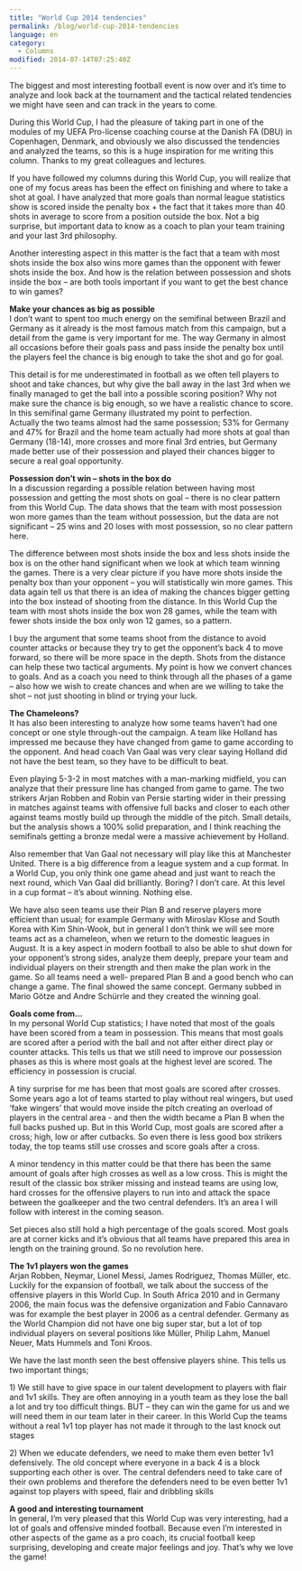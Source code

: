 ```yaml
---
title: "World Cup 2014 tendencies"
permalink: /blog/world-cup-2014-tendencies
language: en
category:
  - Columns
modified: 2014-07-14T07:25:40Z
---
```


The biggest and most interesting football event is now over and it’s time to analyze and look back at the tournament and the tactical related tendencies we might have seen and can track in the years to come.

During this World Cup, I had the pleasure of taking part in one of the modules of my UEFA Pro-license coaching course at the Danish FA (DBU) in Copenhagen, Denmark, and obviously we also discussed the tendencies and analyzed the teams, so this is a huge inspiration for me writing this column. Thanks to my great colleagues and lectures.

If you have followed my columns during this World Cup, you will realize that one of my focus areas has been the effect on finishing and where to take a shot at goal. I have analyzed that more goals than normal league statistics show is scored inside the penalty box + the fact that it takes more than 40 shots in average to score from a position outside the box. Not a big surprise, but important data to know as a coach to plan your team training and your last 3rd philosophy.

Another interesting aspect in this matter is the fact that a team with most shots inside the box also wins more games than the opponent with fewer shots inside the box. And how is the relation between possession and shots inside the box – are both tools important if you want to get the best chance to win games?

  
**Make your chances as big as possible**  
I don’t want to spent too much energy on the semifinal between Brazil and Germany as it already is the most famous match from this campaign, but a detail from the game is very important for me. The way Germany in almost all occasions before their goals pass and pass inside the penalty box until the players feel the chance is big enough to take the shot and go for goal.

This detail is for me underestimated in football as we often tell players to shoot and take chances, but why give the ball away in the last 3rd when we finally managed to get the ball into a possible scoring position? Why not make sure the chance is big enough, so we have a realistic chance to score. In this semifinal game Germany illustrated my point to perfection.   
Actually the two teams almost had the same possession; 53% for Germany and 47% for Brazil and the home team actually had more shots at goal than Germany (18-14), more crosses and more final 3rd entries, but Germany made better use of their possession and played their chances bigger to secure a real goal opportunity.

  
**Possession don’t win – shots in the box do**  
In a discussion regarding a possible relation between having most possession and getting the most shots on goal – there is no clear pattern from this World Cup. The data shows that the team with most possession won more games than the team without possession, but the data are not significant – 25 wins and 20 loses with most possession, so no clear pattern here.

The difference between most shots inside the box and less shots inside the box is on the other hand significant when we look at which team winning the games. There is a very clear picture if you have more shots inside the penalty box than your opponent – you will statistically win more games. This data again tell us that there is an idea of making the chances bigger getting into the box instead of shooting from the distance. In this World Cup the team with most shots inside the box won 28 games, while the team with fewer shots inside the box only won 12 games, so a pattern.

I buy the argument that some teams shoot from the distance to avoid counter attacks or because they try to get the opponent’s back 4 to move forward, so there will be more space in the depth. Shots from the distance can help these two tactical arguments. My point is how we convert chances to goals. And as a coach you need to think through all the phases of a game – also how we wish to create chances and when are we willing to take the shot – not just shooting in blind or trying your luck.

  
**The Chameleons?**  
It has also been interesting to analyze how some teams haven’t had one concept or one style through-out the campaign. A team like Holland has impressed me because they have changed from game to game according to the opponent. And head coach Van Gaal was very clear saying Holland did not have the best team, so they have to be difficult to beat.

Even playing 5-3-2 in most matches with a man-marking midfield, you can analyze that their pressure line has changed from game to game. The two strikers Arjan Robben and Robin van Persie starting wider in their pressing in matches against teams with offensive full backs and closer to each other against teams mostly build up through the middle of the pitch. Small details, but the analysis shows a 100% solid preparation, and I think reaching the semifinals getting a bronze medal were a massive achievement by Holland.

Also remember that Van Gaal not necessary will play like this at Manchester United. There is a big difference from a league system and a cup format. In a World Cup, you only think one game ahead and just want to reach the next round, which Van Gaal did brilliantly. Boring? I don’t care. At this level in a cup format – it’s about winning. Nothing else.

We have also seen teams use their Plan B and reserve players more efficient than usual; for example Germany with Miroslav Klose and South Korea with Kim Shin-Wook, but in general I don’t think we will see more teams act as a chameleon, when we return to the domestic leagues in August. It is a key aspect in modern football to also be able to shut down for your opponent’s strong sides, analyze them deeply, prepare your team and individual players on their strength and then make the plan work in the game. So all teams need a well- prepared Plan B and a good bench who can change a game. The final showed the same concept. Germany subbed in Mario Götze and Andre Schürrle and they created the winning goal.

  
**Goals come from…**  
In my personal World Cup statistics; I have noted that most of the goals have been scored from a team in possession. This means that most goals are scored after a period with the ball and not after either direct play or counter attacks. This tells us that we still need to improve our possession phases as this is where most goals at the highest level are scored. The efficiency in possession is crucial.

A tiny surprise for me has been that most goals are scored after crosses. Some years ago a lot of teams started to play without real wingers, but used ‘fake wingers’ that would move inside the pitch creating an overload of players in the central area - and then the width became a Plan B when the full backs pushed up. But in this World Cup, most goals are scored after a cross; high, low or after cutbacks. So even there is less good box strikers today, the top teams still use crosses and score goals after a cross.

A minor tendency in this matter could be that there has been the same amount of goals after high crosses as well as a low cross. This is might the result of the classic box striker missing and instead teams are using low, hard crosses for the offensive players to run into and attack the space between the goalkeeper and the two central defenders. It’s an area I will follow with interest in the coming season.

Set pieces also still hold a high percentage of the goals scored. Most goals are at corner kicks and it’s obvious that all teams have prepared this area in length on the training ground. So no revolution here.  
   
  
**The 1v1 players won the games**  
Arjan Robben, Neymar, Lionel Messi, James Rodriguez, Thomas Müller, etc. Luckily for the expansion of football, we talk about the success of the offensive players in this World Cup. In South Africa 2010 and in Germany 2006, the main focus was the defensive organization and Fabio Cannavaro was for example the best player in 2006 as a central defender. Germany as the World Champion did not have one big super star, but a lot of top individual players on several positions like Müller, Philip Lahm, Manuel Neuer, Mats Hummels and Toni Kroos.

We have the last month seen the best offensive players shine. This tells us two important things;

1\) We still have to give space in our talent development to players with flair and 1v1 skills. They are often annoying in a youth team as they lose the ball a lot and try too difficult things. BUT – they can win the game for us and we will need them in our team later in their career. In this World Cup the teams without a real 1v1 top player has not made it through to the last knock out stages

2\) When we educate defenders, we need to make them even better 1v1 defensively. The old concept where everyone in a back 4 is a block supporting each other is over. The central defenders need to take care of their own problems and therefore the defenders need to be even better 1v1 against top players with speed, flair and dribbling skills

  
**A good and interesting tournament**  
In general, I’m very pleased that this World Cup was very interesting, had a lot of goals and offensive minded football. Because even I’m interested in other aspects of the game as a pro coach, its crucial football keep surprising, developing and create major feelings and joy. That’s why we love the game!
